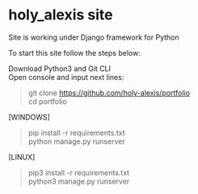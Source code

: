 # holy_alexis site

Site is working under Django framework for Python

To start this site follow the steps below:

Download Python3 and Git CLI<br>
Open console and input next lines: <br>
>git clone https://github.com/holy-alexis/portfolio <br>
>cd portfolio<br>

[WINDOWS]
> pip install -r requirements.txt<br>
> python manage.py runserver<br>

[LINUX]
> pip3 install -r requirements.txt<br>
> python3 manage.py runserver<br>
